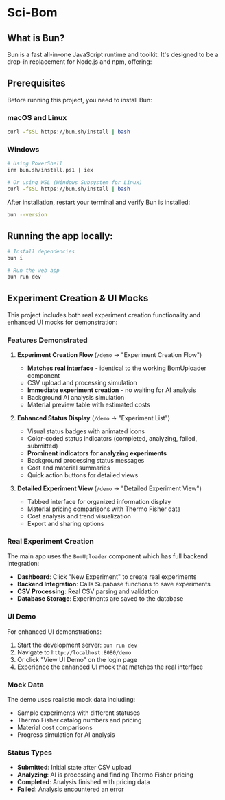 # Sci-Bom

## What is Bun?

Bun is a fast all-in-one JavaScript runtime and toolkit. It's designed to be a drop-in replacement for Node.js and npm, offering:

## Prerequisites

Before running this project, you need to install Bun:

### macOS and Linux

```sh
curl -fsSL https://bun.sh/install | bash
```

### Windows

```sh
# Using PowerShell
irm bun.sh/install.ps1 | iex

# Or using WSL (Windows Subsystem for Linux)
curl -fsSL https://bun.sh/install | bash
```

After installation, restart your terminal and verify Bun is installed:

```sh
bun --version
```

## Running the app locally:

```sh
# Install dependencies
bun i

# Run the web app
bun run dev
```

## Experiment Creation & UI Mocks

This project includes both real experiment creation functionality and enhanced UI mocks for demonstration:

### Features Demonstrated

1. **Experiment Creation Flow** (`/demo` → "Experiment Creation Flow")
   - **Matches real interface** - identical to the working BomUploader component
   - CSV upload and processing simulation
   - **Immediate experiment creation** - no waiting for AI analysis
   - Background AI analysis simulation
   - Material preview table with estimated costs

2. **Enhanced Status Display** (`/demo` → "Experiment List")
   - Visual status badges with animated icons
   - Color-coded status indicators (completed, analyzing, failed, submitted)
   - **Prominent indicators for analyzing experiments**
   - Background processing status messages
   - Cost and material summaries
   - Quick action buttons for detailed views

3. **Detailed Experiment View** (`/demo` → "Detailed Experiment View")
   - Tabbed interface for organized information display
   - Material pricing comparisons with Thermo Fisher data
   - Cost analysis and trend visualization
   - Export and sharing options

### Real Experiment Creation

The main app uses the `BomUploader` component which has full backend integration:
- **Dashboard**: Click "New Experiment" to create real experiments
- **Backend Integration**: Calls Supabase functions to save experiments
- **CSV Processing**: Real CSV parsing and validation
- **Database Storage**: Experiments are saved to the database

### UI Demo

For enhanced UI demonstrations:
1. Start the development server: `bun run dev`
2. Navigate to `http://localhost:8080/demo`
3. Or click "View UI Demo" on the login page
4. Experience the enhanced UI mock that matches the real interface

### Mock Data

The demo uses realistic mock data including:
- Sample experiments with different statuses
- Thermo Fisher catalog numbers and pricing
- Material cost comparisons
- Progress simulation for AI analysis

### Status Types

- **Submitted**: Initial state after CSV upload
- **Analyzing**: AI is processing and finding Thermo Fisher pricing
- **Completed**: Analysis finished with pricing data
- **Failed**: Analysis encountered an error

